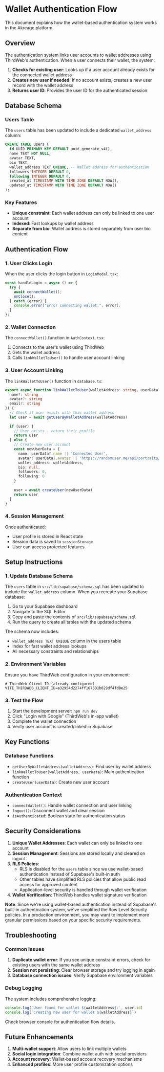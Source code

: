 # Wallet Authentication Flow

This document explains how the wallet-based authentication system works in the Akreage platform.

## Overview

The authentication system links user accounts to wallet addresses using ThirdWeb's authentication. When a user connects their wallet, the system:

1. **Checks for existing user**: Looks up if a user account already exists for the connected wallet address
2. **Creates new user if needed**: If no account exists, creates a new user record with the wallet address
3. **Returns user ID**: Provides the user ID for the authenticated session

## Database Schema

### Users Table

The `users` table has been updated to include a dedicated `wallet_address` column:

```sql
CREATE TABLE users (
  id UUID PRIMARY KEY DEFAULT uuid_generate_v4(),
  name TEXT NOT NULL,
  avatar TEXT,
  bio TEXT,
  wallet_address TEXT UNIQUE, -- Wallet address for authentication
  followers INTEGER DEFAULT 0,
  following INTEGER DEFAULT 0,
  created_at TIMESTAMP WITH TIME ZONE DEFAULT NOW(),
  updated_at TIMESTAMP WITH TIME ZONE DEFAULT NOW()
);
```

### Key Features

- **Unique constraint**: Each wallet address can only be linked to one user account
- **Indexed**: Fast lookups by wallet address
- **Separate from bio**: Wallet address is stored separately from user bio content

## Authentication Flow

### 1. User Clicks Login

When the user clicks the login button in `LoginModal.tsx`:

```typescript
const handleLogin = async () => {
  try {
    await connectWallet();
    onClose();
  } catch (error) {
    console.error("Error connecting wallet:", error);
  }
};
```

### 2. Wallet Connection

The `connectWallet()` function in `AuthContext.tsx`:

1. Connects to the user's wallet using ThirdWeb
2. Gets the wallet address
3. Calls `linkWalletToUser()` to handle user account linking

### 3. User Account Linking

The `linkWalletToUser()` function in `database.ts`:

```typescript
export async function linkWalletToUser(walletAddress: string, userData?: {
  name?: string
  avatar?: string
  email?: string
}) {
  // Check if user exists with this wallet address
  let user = await getUserByWalletAddress(walletAddress)
  
  if (user) {
    // User exists - return their profile
    return user
  } else {
    // Create new user account
    const newUserData = {
      name: userData?.name || 'Connected User',
      avatar: userData?.avatar || 'https://randomuser.me/api/portraits/men/1.jpg',
      wallet_address: walletAddress,
      bio: null,
      followers: 0,
      following: 0
    }
    
    user = await createUser(newUserData)
    return user
  }
}
```

### 4. Session Management

Once authenticated:

- User profile is stored in React state
- Session data is saved to `sessionStorage`
- User can access protected features

## Setup Instructions

### 1. Update Database Schema

The `users` table in `src/lib/supabase/schema.sql` has been updated to include the `wallet_address` column. When you recreate your Supabase database:

1. Go to your Supabase dashboard
2. Navigate to the SQL Editor
3. Copy and paste the contents of `src/lib/supabase/schema.sql`
4. Run the query to create all tables with the updated schema

The schema now includes:
- `wallet_address TEXT UNIQUE` column in the users table
- Index for fast wallet address lookups
- All necessary constraints and relationships

### 2. Environment Variables

Ensure you have ThirdWeb configuration in your environment:

```env
# ThirdWeb Client ID (already configured)
VITE_THIRDWEB_CLIENT_ID=a32954d2274ff167331b829df4fd8e25
```

### 3. Test the Flow

1. Start the development server: `npm run dev`
2. Click "Login with Google" (ThirdWeb's in-app wallet)
3. Complete the wallet connection
4. Verify user account is created/linked in Supabase

## Key Functions

### Database Functions

- `getUserByWalletAddress(walletAddress)`: Find user by wallet address
- `linkWalletToUser(walletAddress, userData)`: Main authentication function
- `createUser(userData)`: Create new user account

### Authentication Context

- `connectWallet()`: Handle wallet connection and user linking
- `logout()`: Disconnect wallet and clear session
- `isAuthenticated`: Boolean state for authentication status

## Security Considerations

1. **Unique Wallet Addresses**: Each wallet can only be linked to one account
2. **Session Management**: Sessions are stored locally and cleared on logout
3. **RLS Policies**: 
   - RLS is disabled for the `users` table since we use wallet-based authentication instead of Supabase's built-in auth
   - Other tables have simplified RLS policies that allow public read access for approved content
   - Application-level security is handled through wallet verification
4. **Wallet Verification**: ThirdWeb handles wallet signature verification

**Note**: Since we're using wallet-based authentication instead of Supabase's built-in authentication system, we've simplified the Row Level Security policies. In a production environment, you may want to implement more granular permissions based on your specific security requirements.

## Troubleshooting

### Common Issues

1. **Duplicate wallet error**: If you see unique constraint errors, check for existing users with the same wallet address
2. **Session not persisting**: Clear browser storage and try logging in again
3. **Database connection issues**: Verify Supabase environment variables

### Debug Logging

The system includes comprehensive logging:

```typescript
console.log(`User found for wallet ${walletAddress}:`, user.id)
console.log(`Creating new user for wallet ${walletAddress}`)
```

Check browser console for authentication flow details.

## Future Enhancements

1. **Multi-wallet support**: Allow users to link multiple wallets
2. **Social login integration**: Combine wallet auth with social providers
3. **Account recovery**: Wallet-based account recovery mechanisms
4. **Enhanced profiles**: More user profile customization options 